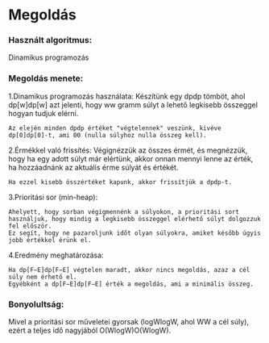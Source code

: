 # Megoldás

### Használt algoritmus:
Dinamikus programozás

### Megoldás menete:
1.Dinamikus programozás használata:
    Készítünk egy dpdp tömböt, ahol dp[w]dp[w] azt jelenti, hogy ww gramm súlyt a lehető legkisebb összeggel hogyan tudjuk elérni.

    Az elején minden dpdp értéket "végtelennek" veszünk, kivéve dp[0]dp[0]-t, ami 00 (nulla súlyhoz nulla összeg kell).

2.Érmékkel való frissítés:
    Végignézzük az összes érmét, és megnézzük, hogy ha egy adott súlyt már elértünk, akkor onnan mennyi lenne az érték, ha hozzáadnánk az aktuális érme súlyát és értékét.

    Ha ezzel kisebb összértéket kapunk, akkor frissítjük a dpdp-t.

3.Prioritási sor (min-heap):

    Ahelyett, hogy sorban végigmennénk a súlyokon, a prioritási sort használjuk, hogy mindig a legkisebb összeggel elérhető súlyt dolgozzuk fel először.
    Ez segít, hogy ne pazaroljunk időt olyan súlyokra, amiket később úgyis jobb értékkel érünk el.

4.Eredmény meghatározása:

    Ha dp[F−E]dp[F−E] végtelen maradt, akkor nincs megoldás, azaz a cél súly nem érhető el.
    Egyébként a dp[F−E]dp[F−E] érték a megoldás, ami a minimális összeg.

### Bonyolultság:
   Mivel a prioritási sor műveletei gyorsak (log⁡WlogW, ahol WW a cél súly), ezért a teljes idő nagyjából 
   O(Wlog⁡W)O(WlogW).